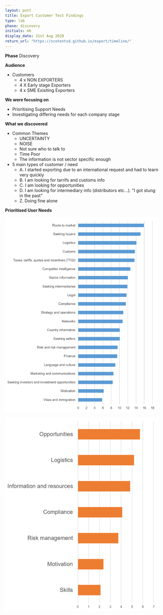 ```yaml
---
layout: post
title: Export Customer Test Findings
type: lab
phase: discovery
initials: mk
display_date: 31st Aug 2020
return_url: "https://scotentsd.github.io/export/timeline/"
---
```


**Phase**
    Discovery

**Audience**
- Customers
   - 4 x NON EXPORTERS
   - 4 X Early stage Exporters
   - 4 x SME Exisiting Exporters

**We were focusing on**
- Prioritising Support Needs
- Investigating differing needs for each company stage

**What we discovered**
- Common Themes
   - UNCERTAINTY
   - NOISE
   - Not sure who to talk to
   - Time Poor
   - The information is not sector specific enough
- 5 main types of customer / need
   - A. I started exporting due to an international request and had to learn very quickly
   - B. I am looking for tarrifs and customs info
   - C. I am looking for opportunities
   - D. I am looking for intermediary info (distributors etc...). "I got stung in the past"
   - Z. Doing fine alone
   
   
**Prioritised User Needs**   
<!--more-->
![Customers prioritised needs](../images/aug2020_1.png)


![Customers prioritised groups of needs](../images/aug2020_2.png)
